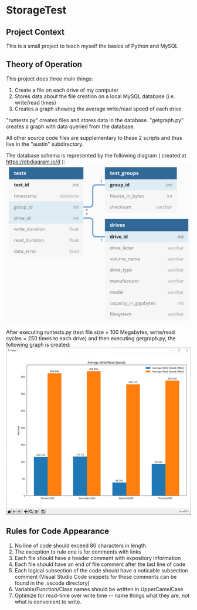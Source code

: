 # StorageTest

## Project Context
This is a small project to teach myself the basics of Python and MySQL

## Theory of Operation
This project does three main things:
1. Create a file on each drive of my computer
2. Stores data about the file creation on a local MySQL database (i.e. write/read times)
3. Creates a graph showing the average write/read speed of each drive

"runtests.py" creates files and stores data in the database.
"getgraph.py" creates a graph with data queried from the database.

All other source code files are supplementary to these 2 scripts and thus live in the "austin" subdirectory.

The database schema is represented by the following diagram ( created at https://dbdiagram.io/d ):
![Database Diagram](/documentation/database.PNG)

After executing runtests.py (test file size = 100 Megabytes, write/read cycles = 250 times to each drive)
and then executing getgraph.py, the following graph is created:
![Resultant Graph](/documentation/result.PNG)

## Rules for Code Appearance
1. No line of code should exceed 80 characters in length
2. The exception to rule one is for comments with links
3. Each file should have a header comment with expository information
4. Each file should have an end of file comment after the last line of code
5. Each logical subsection of the code should have a noticable subsection comment
(Visual Studio Code snippets for these comments can be found in the .vscode directory)
6. Variable/Function/Class names should be written in UpperCamelCase
7. Optimize for read-time over write time -- name things what they are, not what is convenient to write.
